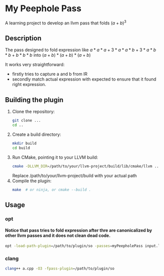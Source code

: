 # My Peephole Pass

A learning project to develop an llvm pass that folds $(a+b)^3$

## Description
The pass designed to fold expression like $a*a*a + 3*a*a*b + 3*a*b*b + b*b*b$ into $(a+b)*(a+b)*(a+b)$

It works very straightforward:
- firstly tries to capture a and b from IR
- secondly match actual expression with expected to ensure that it found right expression.


## Building the plugin
1.  Clone the repository:
    ```bash
    git clone ...
    cd ..
    ```
2.  Create a build directory:
    ```bash
    mkdir build
    cd build
    ```
3.  Run CMake, pointing it to your LLVM build:
    ```bash
    cmake -DLLVM_DIR=/path/to/your/llvm-project/build/lib/cmake/llvm ..
    ```
    Replace /path/to/your/llvm-project/build with your actual path
4.  Compile the plugin:
    ```bash
    make  # or ninja, or cmake --build .
    ```

## Usage
### opt
#### Notice that pass tries to fold expression after thre are canonicalized by other llvm passes and it does not clean dead code.
```bash
opt -load-path-plugin=/path/to/plugin/so -passes=myPeepholePass input.ll -S -o output.ll
```
### clang
```bash
clang++ a.cpp -O3 -fpass-plugin=/path/to/plugin/so
```
